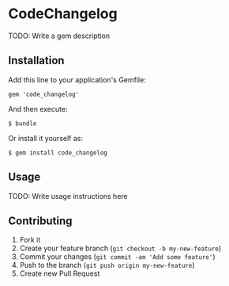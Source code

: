 # CodeChangelog

TODO: Write a gem description

## Installation

Add this line to your application's Gemfile:

    gem 'code_changelog'

And then execute:

    $ bundle

Or install it yourself as:

    $ gem install code_changelog

## Usage

TODO: Write usage instructions here

## Contributing

1. Fork it
2. Create your feature branch (`git checkout -b my-new-feature`)
3. Commit your changes (`git commit -am 'Add some feature'`)
4. Push to the branch (`git push origin my-new-feature`)
5. Create new Pull Request
